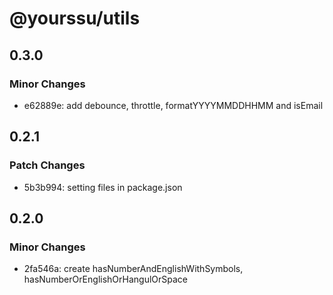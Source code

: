 # @yourssu/utils

## 0.3.0

### Minor Changes

- e62889e: add debounce, throttle, formatYYYYMMDDHHMM and isEmail

## 0.2.1

### Patch Changes

- 5b3b994: setting files in package.json

## 0.2.0

### Minor Changes

- 2fa546a: create hasNumberAndEnglishWithSymbols, hasNumberOrEnglishOrHangulOrSpace
